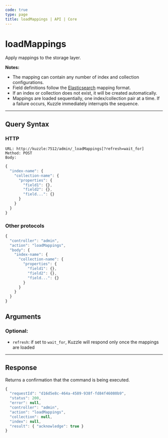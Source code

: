 ```yaml
---
code: true
type: page
title: loadMappings | API | Core
---
```


# loadMappings

Apply mappings to the storage layer.

**Notes:**

* The mapping can contain any number of index and collection configurations.
* Field definitions follow the [Elasticsearch](https://www.elastic.co/guide/en/elasticsearch/reference/7.4/mapping.html) mapping format.
* If an index or collection does not exist, it will be created automatically.
* Mappings are loaded sequentially, one index/collection pair at a time. If a failure occurs, Kuzzle immediately interrupts the sequence.

---

## Query Syntax

### HTTP

```http
URL: http://kuzzle:7512/admin/_loadMappings[?refresh=wait_for]
Method: POST
Body:
```

```js
{
  "index-name": {
    "collection-name": {
      "properties": {
        "field1": {},
        "field2": {},
        "field...": {}
      }
    }
  }
}
```

### Other protocols


```js
{
  "controller": "admin",
  "action": "loadMappings",
  "body": {
    "index-name": {
      "collection-name": {
        "properties": {
          "field1": {},
          "field2": {},
          "field...": {}
        }
      }
    }
  }
}
```

## Arguments

### Optional:

* `refresh`: if set to `wait_for`, Kuzzle will respond only once the mappings are loaded

---

## Response

Returns a confirmation that the command is being executed.

```js
{
  "requestId": "d16d5e8c-464a-4589-938f-fd84f46080b9",
  "status": 200,
  "error": null,
  "controller": "admin",
  "action": "loadMappings",
  "collection": null,
  "index": null,
  "result": { "acknowledge": true }
}
```
